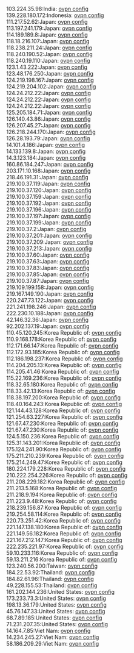 103.224.35.98:India: [ovpn config](vpn/103_224_35_98.ovpn)  
139.228.180.172:Indonesia: [ovpn config](vpn/139_228_180_172.ovpn)  
111.217.52.62:Japan: [ovpn config](vpn/111_217_52_62.ovpn)  
113.197.241.179:Japan: [ovpn config](vpn/113_197_241_179.ovpn)  
114.189.189.8:Japan: [ovpn config](vpn/114_189_189_8.ovpn)  
118.18.216.107:Japan: [ovpn config](vpn/118_18_216_107.ovpn)  
118.238.211.24:Japan: [ovpn config](vpn/118_238_211_24.ovpn)  
118.240.190.52:Japan: [ovpn config](vpn/118_240_190_52.ovpn)  
118.240.19.110:Japan: [ovpn config](vpn/118_240_19_110.ovpn)  
123.1.43.222:Japan: [ovpn config](vpn/123_1_43_222.ovpn)  
123.48.176.250:Japan: [ovpn config](vpn/123_48_176_250.ovpn)  
124.219.198.167:Japan: [ovpn config](vpn/124_219_198_167.ovpn)  
124.219.204.102:Japan: [ovpn config](vpn/124_219_204_102.ovpn)  
124.24.212.22:Japan: [ovpn config](vpn/124_24_212_22.ovpn)  
124.24.212.22:Japan: [ovpn config](vpn/124_24_212_22.ovpn)  
124.24.212.22:Japan: [ovpn config](vpn/124_24_212_22.ovpn)  
125.205.184.71:Japan: [ovpn config](vpn/125_205_184_71.ovpn)  
126.140.43.86:Japan: [ovpn config](vpn/126_140_43_86.ovpn)  
126.207.45.27:Japan: [ovpn config](vpn/126_207_45_27.ovpn)  
126.218.244.170:Japan: [ovpn config](vpn/126_218_244_170.ovpn)  
126.28.193.79:Japan: [ovpn config](vpn/126_28_193_79.ovpn)  
14.101.4.186:Japan: [ovpn config](vpn/14_101_4_186.ovpn)  
14.133.139.8:Japan: [ovpn config](vpn/14_133_139_8.ovpn)  
14.3.123.184:Japan: [ovpn config](vpn/14_3_123_184.ovpn)  
160.86.184.247:Japan: [ovpn config](vpn/160_86_184_247.ovpn)  
203.171.10.168:Japan: [ovpn config](vpn/203_171_10_168.ovpn)  
218.46.191.31:Japan: [ovpn config](vpn/218_46_191_31.ovpn)  
219.100.37.119:Japan: [ovpn config](vpn/219_100_37_119.ovpn)  
219.100.37.120:Japan: [ovpn config](vpn/219_100_37_120.ovpn)  
219.100.37.159:Japan: [ovpn config](vpn/219_100_37_159.ovpn)  
219.100.37.192:Japan: [ovpn config](vpn/219_100_37_192.ovpn)  
219.100.37.196:Japan: [ovpn config](vpn/219_100_37_196.ovpn)  
219.100.37.197:Japan: [ovpn config](vpn/219_100_37_197.ovpn)  
219.100.37.199:Japan: [ovpn config](vpn/219_100_37_199.ovpn)  
219.100.37.2:Japan: [ovpn config](vpn/219_100_37_2.ovpn)  
219.100.37.201:Japan: [ovpn config](vpn/219_100_37_201.ovpn)  
219.100.37.209:Japan: [ovpn config](vpn/219_100_37_209.ovpn)  
219.100.37.213:Japan: [ovpn config](vpn/219_100_37_213.ovpn)  
219.100.37.60:Japan: [ovpn config](vpn/219_100_37_60.ovpn)  
219.100.37.63:Japan: [ovpn config](vpn/219_100_37_63.ovpn)  
219.100.37.83:Japan: [ovpn config](vpn/219_100_37_83.ovpn)  
219.100.37.85:Japan: [ovpn config](vpn/219_100_37_85.ovpn)  
219.100.37.87:Japan: [ovpn config](vpn/219_100_37_87.ovpn)  
219.109.199.158:Japan: [ovpn config](vpn/219_109_199_158.ovpn)  
219.167.149.190:Japan: [ovpn config](vpn/219_167_149_190.ovpn)  
220.247.73.122:Japan: [ovpn config](vpn/220_247_73_122.ovpn)  
221.241.198.246:Japan: [ovpn config](vpn/221_241_198_246.ovpn)  
222.230.10.188:Japan: [ovpn config](vpn/222_230_10_188.ovpn)  
42.146.32.36:Japan: [ovpn config](vpn/42_146_32_36.ovpn)  
92.202.137.19:Japan: [ovpn config](vpn/92_202_137_19.ovpn)  
110.45.120.245:Korea Republic of: [ovpn config](vpn/110_45_120_245.ovpn)  
110.9.168.178:Korea Republic of: [ovpn config](vpn/110_9_168_178.ovpn)  
112.171.66.147:Korea Republic of: [ovpn config](vpn/112_171_66_147.ovpn)  
112.172.93.185:Korea Republic of: [ovpn config](vpn/112_172_93_185.ovpn)  
112.186.198.237:Korea Republic of: [ovpn config](vpn/112_186_198_237.ovpn)  
114.204.205.13:Korea Republic of: [ovpn config](vpn/114_204_205_13.ovpn)  
114.205.41.46:Korea Republic of: [ovpn config](vpn/114_205_41_46.ovpn)  
115.22.169.236:Korea Republic of: [ovpn config](vpn/115_22_169_236.ovpn)  
118.32.65.180:Korea Republic of: [ovpn config](vpn/118_32_65_180.ovpn)  
118.33.42.13:Korea Republic of: [ovpn config](vpn/118_33_42_13.ovpn)  
118.38.197.200:Korea Republic of: [ovpn config](vpn/118_38_197_200.ovpn)  
118.40.164.243:Korea Republic of: [ovpn config](vpn/118_40_164_243.ovpn)  
121.144.43.128:Korea Republic of: [ovpn config](vpn/121_144_43_128.ovpn)  
121.254.63.227:Korea Republic of: [ovpn config](vpn/121_254_63_227.ovpn)  
121.67.47.230:Korea Republic of: [ovpn config](vpn/121_67_47_230.ovpn)  
121.67.47.230:Korea Republic of: [ovpn config](vpn/121_67_47_230.ovpn)  
124.5.150.236:Korea Republic of: [ovpn config](vpn/124_5_150_236.ovpn)  
125.31.143.201:Korea Republic of: [ovpn config](vpn/125_31_143_201.ovpn)  
175.124.241.90:Korea Republic of: [ovpn config](vpn/175_124_241_90.ovpn)  
175.211.210.239:Korea Republic of: [ovpn config](vpn/175_211_210_239.ovpn)  
175.214.249.47:Korea Republic of: [ovpn config](vpn/175_214_249_47.ovpn)  
180.224.179.228:Korea Republic of: [ovpn config](vpn/180_224_179_228.ovpn)  
210.222.254.226:Korea Republic of: [ovpn config](vpn/210_222_254_226.ovpn)  
211.208.229.182:Korea Republic of: [ovpn config](vpn/211_208_229_182.ovpn)  
211.213.5.168:Korea Republic of: [ovpn config](vpn/211_213_5_168.ovpn)  
211.218.9.194:Korea Republic of: [ovpn config](vpn/211_218_9_194.ovpn)  
211.223.9.48:Korea Republic of: [ovpn config](vpn/211_223_9_48.ovpn)  
218.239.156.87:Korea Republic of: [ovpn config](vpn/218_239_156_87.ovpn)  
219.254.58.114:Korea Republic of: [ovpn config](vpn/219_254_58_114.ovpn)  
220.73.251.42:Korea Republic of: [ovpn config](vpn/220_73_251_42.ovpn)  
221.147.138.180:Korea Republic of: [ovpn config](vpn/221_147_138_180.ovpn)  
221.149.56.182:Korea Republic of: [ovpn config](vpn/221_149_56_182.ovpn)  
221.167.212.147:Korea Republic of: [ovpn config](vpn/221_167_212_147.ovpn)  
222.235.221.97:Korea Republic of: [ovpn config](vpn/222_235_221_97.ovpn)  
59.10.233.116:Korea Republic of: [ovpn config](vpn/59_10_233_116.ovpn)  
59.13.211.216:Korea Republic of: [ovpn config](vpn/59_13_211_216.ovpn)  
123.240.56.200:Taiwan: [ovpn config](vpn/123_240_56_200.ovpn)  
184.22.53.92:Thailand: [ovpn config](vpn/184_22_53_92.ovpn)  
184.82.61.96:Thailand: [ovpn config](vpn/184_82_61_96.ovpn)  
49.228.155.53:Thailand: [ovpn config](vpn/49_228_155_53.ovpn)  
161.202.144.236:United States: [ovpn config](vpn/161_202_144_236.ovpn)  
173.233.73.3:United States: [ovpn config](vpn/173_233_73_3.ovpn)  
198.13.36.179:United States: [ovpn config](vpn/198_13_36_179.ovpn)  
45.76.147.33:United States: [ovpn config](vpn/45_76_147_33.ovpn)  
68.7.89.185:United States: [ovpn config](vpn/68_7_89_185.ovpn)  
71.231.207.35:United States: [ovpn config](vpn/71_231_207_35.ovpn)  
14.164.7.85:Viet Nam: [ovpn config](vpn/14_164_7_85.ovpn)  
14.234.245.27:Viet Nam: [ovpn config](vpn/14_234_245_27.ovpn)  
58.186.209.29:Viet Nam: [ovpn config](vpn/58_186_209_29.ovpn)  
